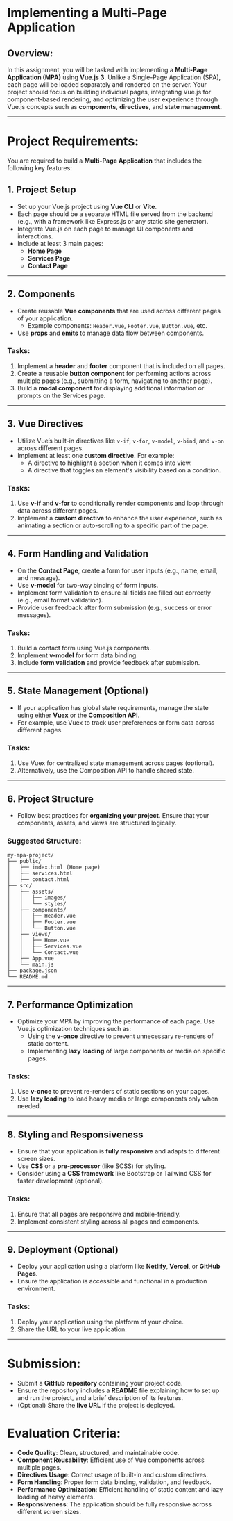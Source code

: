 # Implementing a Multi-Page Application

## Overview:
In this assignment, you will be tasked with implementing a **Multi-Page Application (MPA)** using **Vue.js 3**. Unlike a Single-Page Application (SPA), each page will be loaded separately and rendered on the server. Your project should focus on building individual pages, integrating Vue.js for component-based rendering, and optimizing the user experience through Vue.js concepts such as **components**, **directives**, and **state management**.

---

# Project Requirements:

You are required to build a **Multi-Page Application** that includes the following key features:

## 1. **Project Setup**
- Set up your Vue.js project using **Vue CLI** or **Vite**.
- Each page should be a separate HTML file served from the backend (e.g., with a framework like Express.js or any static site generator).
- Integrate Vue.js on each page to manage UI components and interactions.
- Include at least 3 main pages:
  - **Home Page**
  - **Services Page**
  - **Contact Page**

---

## 2. **Components**
- Create reusable **Vue components** that are used across different pages of your application.
  - Example components: `Header.vue`, `Footer.vue`, `Button.vue`, etc.
- Use **props** and **emits** to manage data flow between components.
  
### Tasks:
1. Implement a **header** and **footer** component that is included on all pages.
2. Create a reusable **button component** for performing actions across multiple pages (e.g., submitting a form, navigating to another page).
3. Build a **modal component** for displaying additional information or prompts on the Services page.

---

## 3. **Vue Directives**
- Utilize Vue’s built-in directives like `v-if`, `v-for`, `v-model`, `v-bind`, and `v-on` across different pages.
- Implement at least one **custom directive**. For example:
  - A directive to highlight a section when it comes into view.
  - A directive that toggles an element's visibility based on a condition.

### Tasks:
1. Use **v-if** and **v-for** to conditionally render components and loop through data across different pages.
2. Implement a **custom directive** to enhance the user experience, such as animating a section or auto-scrolling to a specific part of the page.

---

## 4. **Form Handling and Validation**
- On the **Contact Page**, create a form for user inputs (e.g., name, email, and message).
- Use **v-model** for two-way binding of form inputs.
- Implement form validation to ensure all fields are filled out correctly (e.g., email format validation).
- Provide user feedback after form submission (e.g., success or error messages).

### Tasks:
1. Build a contact form using Vue.js components.
2. Implement **v-model** for form data binding.
3. Include **form validation** and provide feedback after submission.

---

## 5. **State Management (Optional)**
- If your application has global state requirements, manage the state using either **Vuex** or the **Composition API**.
- For example, use Vuex to track user preferences or form data across different pages.

### Tasks:
1. Use Vuex for centralized state management across pages (optional).
2. Alternatively, use the Composition API to handle shared state.

---

## 6. **Project Structure**
- Follow best practices for **organizing your project**. Ensure that your components, assets, and views are structured logically.
  
### Suggested Structure:

```
my-mpa-project/
├── public/
│   ├── index.html (Home page)
│   ├── services.html
│   ├── contact.html
├── src/
│   ├── assets/
│   │   ├── images/
│   │   └── styles/
│   ├── components/
│   │   ├── Header.vue
│   │   ├── Footer.vue
│   │   └── Button.vue
│   ├── views/
│   │   ├── Home.vue
│   │   ├── Services.vue
│   │   └── Contact.vue
│   ├── App.vue
│   └── main.js
├── package.json
└── README.md
```

---

## 7. **Performance Optimization**
- Optimize your MPA by improving the performance of each page. Use Vue.js optimization techniques such as:
  - Using the **v-once** directive to prevent unnecessary re-renders of static content.
  - Implementing **lazy loading** of large components or media on specific pages.

### Tasks:
1. Use **v-once** to prevent re-renders of static sections on your pages.
2. Use **lazy loading** to load heavy media or large components only when needed.

---

## 8. **Styling and Responsiveness**
- Ensure that your application is **fully responsive** and adapts to different screen sizes.
- Use **CSS** or a **pre-processor** (like SCSS) for styling.
- Consider using a **CSS framework** like Bootstrap or Tailwind CSS for faster development (optional).

### Tasks:
1. Ensure that all pages are responsive and mobile-friendly.
2. Implement consistent styling across all pages and components.

---

## 9. **Deployment (Optional)**
- Deploy your application using a platform like **Netlify**, **Vercel**, or **GitHub Pages**.
- Ensure the application is accessible and functional in a production environment.

### Tasks:
1. Deploy your application using the platform of your choice.
2. Share the URL to your live application.

---

# Submission:
- Submit a **GitHub repository** containing your project code.
- Ensure the repository includes a **README** file explaining how to set up and run the project, and a brief description of its features.
- (Optional) Share the **live URL** if the project is deployed.

# Evaluation Criteria:
- **Code Quality**: Clean, structured, and maintainable code.
- **Component Reusability**: Efficient use of Vue components across multiple pages.
- **Directives Usage**: Correct usage of built-in and custom directives.
- **Form Handling**: Proper form data binding, validation, and feedback.
- **Performance Optimization**: Efficient handling of static content and lazy loading of heavy elements.
- **Responsiveness**: The application should be fully responsive across different screen sizes.
